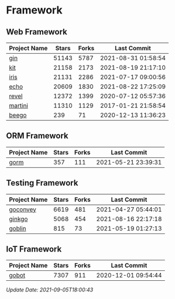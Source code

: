 # Framework

## Web Framework
| Project Name | Stars | Forks | Last Commit |
| ------------ | ----- | ----- | ----------- |
| [gin](https://github.com/gin-gonic/gin) | 51143 | 5787 | 2021-08-31 01:58:54 |
| [kit](https://github.com/go-kit/kit) | 21158 | 2173 | 2021-08-19 21:17:10 |
| [iris](https://github.com/kataras/iris) | 21131 | 2286 | 2021-07-17 09:00:56 |
| [echo](https://github.com/labstack/echo) | 20609 | 1830 | 2021-08-22 17:25:09 |
| [revel](https://github.com/revel/revel) | 12372 | 1399 | 2020-07-12 05:57:36 |
| [martini](https://github.com/go-martini/martini) | 11310 | 1129 | 2017-01-21 21:58:54 |
| [beego](https://github.com/astaxie/beego) | 239 | 71 | 2020-12-13 11:36:23 |

## ORM Framework
| Project Name | Stars | Forks | Last Commit |
| ------------ | ----- | ----- | ----------- |
| [gorm](https://github.com/jinzhu/gorm) | 357 | 111 | 2021-05-21 23:39:31 |

## Testing Framework
| Project Name | Stars | Forks | Last Commit |
| ------------ | ----- | ----- | ----------- |
| [goconvey](https://github.com/smartystreets/goconvey) | 6619 | 481 | 2021-04-27 05:44:01 |
| [ginkgo](https://github.com/onsi/ginkgo) | 5068 | 454 | 2021-08-16 22:17:18 |
| [goblin](https://github.com/franela/goblin) | 815 | 73 | 2021-05-19 01:27:13 |

## IoT Framework
| Project Name | Stars | Forks | Last Commit |
| ------------ | ----- | ----- | ----------- |
| [gobot](https://github.com/hybridgroup/gobot) | 7307 | 911 | 2020-12-01 09:54:44 |

*Update Date: 2021-09-05T18:00:43*